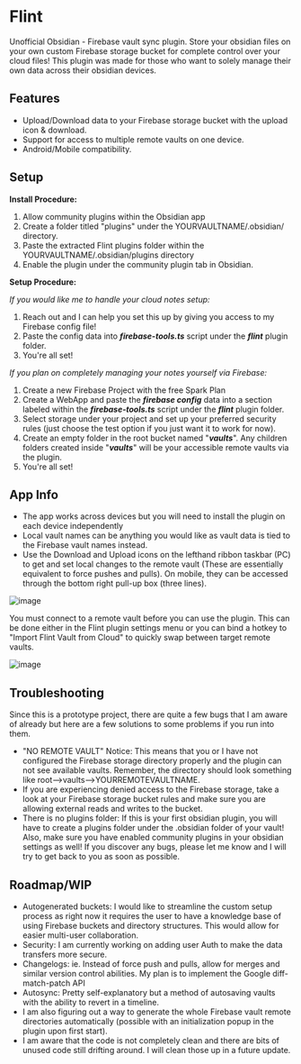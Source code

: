 # Flint
Unofficial Obsidian - Firebase vault sync plugin. Store your obsidian files on your own custom Firebase storage bucket for complete control over your cloud files! This plugin was made for those who want to solely manage their own data across their obsidian devices.

## Features
- Upload/Download data to your Firebase storage bucket with the upload icon & download.
- Support for access to multiple remote vaults on one device.
- Android/Mobile compatibility.

## Setup

**Install Procedure:**
1) Allow community plugins within the Obsidian app
2) Create a folder titled "plugins" under the YOURVAULTNAME/.obsidian/ directory.
3) Paste the extracted Flint plugins folder within the YOURVAULTNAME/.obsidian/plugins directory
4) Enable the plugin under the community plugin tab in Obsidian.

**Setup Procedure:** <br>

_If you would like me to handle your cloud notes setup:_ <br>
1) Reach out and I can help you set this up by giving you access to my Firebase config file!
2) Paste the config data into **_firebase-tools.ts_** script under the **_flint_** plugin folder.
3) You're all set!

_If you plan on completely managing your notes yourself via Firebase:_
1) Create a new Firebase Project with the free Spark Plan
2) Create a WebApp and paste the **_firebase config_** data into a section labeled within the **_firebase-tools.ts_** script under the **_flint_** plugin folder.
3) Select storage under your project and set up your preferred security rules (just choose the test option if you just want it to work for now).
4) Create an empty folder in the root bucket named "**_vaults_**". Any children folders created inside "**_vaults_**" will be your accessible remote vaults via the plugin.
5) You're all set!

## App Info
- The app works across devices but you will need to install the plugin on each device independently
- Local vault names can be anything you would like as vault data is tied to the Firebase vault names instead.
- Use the Download and Upload icons on the lefthand ribbon taskbar (PC) to get and set local changes to the remote vault (These are essentially equivalent to force pushes and pulls). On mobile, they can be accessed through the bottom right pull-up box (three lines).

![image](https://github.com/Andrewyx/Flint/assets/72371419/75117ae2-3ac7-4ac2-adaa-fc149ed8af0a)


You must connect to a remote vault before you can use the plugin. This can be done either in the Flint plugin settings menu or you can bind a hotkey to "Import Flint Vault from Cloud" to quickly swap between target remote vaults.

![image](https://github.com/Andrewyx/Flint/assets/72371419/14947ff6-2fe6-4197-9f40-f7212b1594ab)

## Troubleshooting <br>
Since this is a prototype project, there are quite a few bugs that I am aware of already but here are a few solutions to some problems if you run into them.
- "NO REMOTE VAULT" Notice: This means that you or I have not configured the Firebase storage directory properly and the plugin can not see available vaults. Remember, the directory should look something like root-->vaults-->YOURREMOTEVAULTNAME.
- If you are experiencing denied access to the Firebase storage, take a look at your Firebase storage bucket rules and make sure you are allowing external reads and writes to the bucket.
- There is no plugins folder: If this is your first obsidian plugin, you will have to create a plugins folder under the .obsidian folder of your vault! Also, make sure you have enabled community plugins in your obsidian settings as well! 
If you discover any bugs, please let me know and I will try to get back to you as soon as possible.

## Roadmap/WIP
- Autogenerated buckets: I would like to streamline the custom setup process as right now it requires the user to have a knowledge base of using Firebase buckets and directory structures. This would allow for easier multi-user collaboration.
- Security: I am currently working on adding user Auth to make the data transfers more secure.
- Changelogs: ie. Instead of force push and pulls, allow for merges and similar version control abilities. My plan is to implement the Google diff-match-patch API
- Autosync: Pretty self-explanatory but a method of autosaving vaults with the ability to revert in a timeline.
- I am also figuring out a way to generate the whole Firebase vault remote directories automatically (possible with an initialization popup in the plugin upon first start).
- I am aware that the code is not completely clean and there are bits of unused code still drifting around. I will clean those up in a future update.
